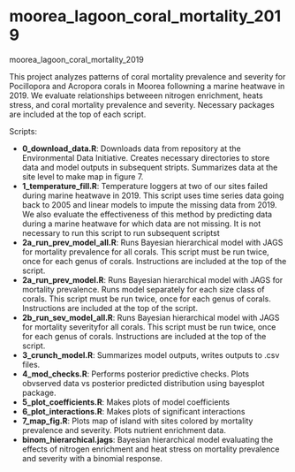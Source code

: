 # moorea_lagoon_coral_mortality_2019
moorea_lagoon_coral_mortality_2019

This project analyzes patterns of coral mortality prevalence and severity for Pocillopora and Acropora corals in Moorea followning a marine heatwave in 2019. We evaluate relationships betweeen nitrogen enrichment, heats stress, and coral mortality prevalence and severity. Necessary packages are included at the top of each script. 

Scripts:
*  **0_download_data.R**: Downloads data from repository at the Environmental Data Initiative. Creates necessary directories to store data and model outputs in subsequent stripts. Summarizes data at the site level to make map in figure 7.
*  **1_temperature_fill.R**: Temperature loggers at two of our sites failed during marine heatwave in 2019. This script uses time series data going back to 2005 and linear models to impute the missing data from 2019. We also evaluate the effectiveness of this method by predicting data during a marine heatwave for which data are not missing. It is not necessary to run this script to run subsequent scriptst
*  **2a_run_prev_model_all.R**: Runs Bayesian hierarchical model with JAGS for mortality prevalence for all corals. This script must be run twice, once for each genus of corals. Instructions are included at the top of the script. 
*  **2a_run_prev_model.R**: Runs Bayesian hierarchical model with JAGS for mortality prevalence. Runs model separately for each size class of corals. This script must be run twice, once for each genus of corals. Instructions are included at the top of the script. 
*  **2b_run_sev_model_all.R**: Runs Bayesian hierarchical model with JAGS for mortality severityfor all corals. This script must be run twice, once for each genus of corals. Instructions are included at the top of the script. 
*  **3_crunch_model.R**: Summarizes model outputs, writes outputs to .csv files.
*  **4_mod_checks.R**: Performs posterior predictive checks. Plots obvserved data vs posterior predicted distribution using bayesplot package.
*  **5_plot_coefficients.R**: Makes plots of model coefficients 
*  **6_plot_interactions.R**: Makes plots of significant interactions 
*  **7_map_fig.R**: Plots map of island with sites colored by mortality prevalence and severity. Plots nutrient enrichment data. 
*  **binom_hierarchical.jags**: Bayesian hierarchical model evaluating the effects of nitrogen enrichment and heat stress on mortality prevalence and severity with a binomial response.

